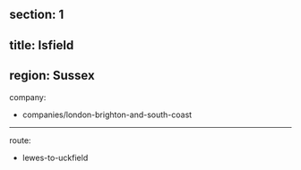 section: 1
----
title: Isfield
----
region: Sussex
----
company:
- companies/london-brighton-and-south-coast
----
route:
- lewes-to-uckfield
